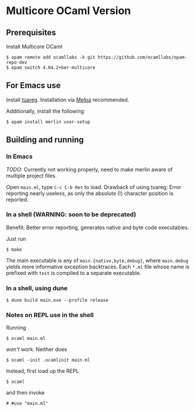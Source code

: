 # Multicore OCaml Version

## Prerequisites

Install Multicore OCaml

```
$ opam remote add ocamllabs -k git https://github.com/ocamllabs/opam-repo-dev
$ opam switch 4.04.2+ber-multicore
```

## For Emacs use

Install [tuareg](https://github.com/ocaml/tuareg). Installation via [Melpa](https://melpa.org/)
recommended. 

Additionally, install the following:
```
$ opam install merlin user-setup 
```

## Building and running

### In Emacs

*TODO:* Currently not working properly, need to make merlin
aware of multiple project files.

Open `main.ml`, type `C-c C-b Ret` to load. 
Drawback of using tuareg: Error reporting nearly useless, as only the
absolute (!) character position is reported.

### In a shell (WARNING: soon to be deprecated)

Benefit: Better error reporting, generates native and byte code executables.

Just run

```
$ make
```

The main executable is any of `main.{native,byte,debug}`, where `main.debug`
yields more informative exception backtraces.
Each `*.ml` file whose name is prefixed with `test` is compiled to a separate
executable.

### In a shell, using dune

```
$ dune build main.exe --profile release
```

### Notes on REPL use in the shell

Running

``` 
$ ocaml main.ml
```

_won't_ work. Neither does

```
$ ocaml -init .ocamlinit main.ml
```

Instead, first load up the REPL

```
$ ocaml
```

and then invoke

```
# #use "main.ml"
```
